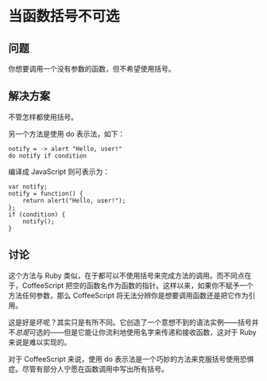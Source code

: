 # 当函数括号不可选

## 问题

你想要调用一个没有参数的函数，但不希望使用括号。

## 解决方案

不管怎样都使用括号。

另一个方法是使用 do 表示法，如下：

```
notify = -> alert "Hello, user!"
do notify if condition
```

编译成 JavaScript 则可表示为：

```
var notify;
notify = function() {
    return alert("Hello, user!");
};
if (condition) {
    notify();
}
```

## 讨论

这个方法与 Ruby 类似，在于都可以不使用括号来完成方法的调用。而不同点在于，CoffeeScript 把空的函数名作为函数的指针。这样以来，如果你不赋予一个方法任何参数，那么 CoffeeScript 将无法分辨你是想要调用函数还是把它作为引用。

这是好是坏呢？其实只是有所不同。它创造了一个意想不到的语法实例——括号并不*总是*可选的——但是它能让你流利地使用名字来传递和接收函数，这对于 Ruby 来说是难以实现的。

对于 CoffeeScript 来说，使用 do 表示法是一个巧妙的方法来克服括号使用恐惧症。尽管有部分人宁愿在函数调用中写出所有括号。

